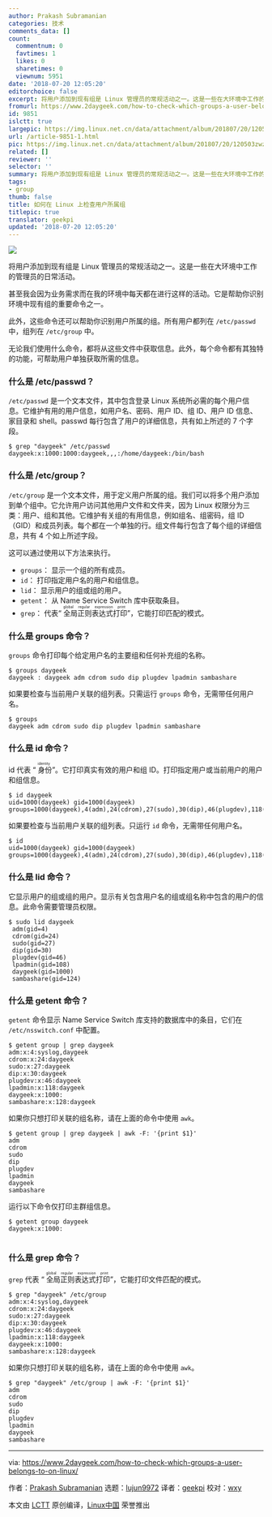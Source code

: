 ```yaml
---
author: Prakash Subramanian
categories: 技术
comments_data: []
count:
  commentnum: 0
  favtimes: 1
  likes: 0
  sharetimes: 0
  viewnum: 5951
date: '2018-07-20 12:05:20'
editorchoice: false
excerpt: 将用户添加到现有组是 Linux 管理员的常规活动之一。这是一些在大环境中工作的管理员的日常活动。
fromurl: https://www.2daygeek.com/how-to-check-which-groups-a-user-belongs-to-on-linux/
id: 9851
islctt: true
largepic: https://img.linux.net.cn/data/attachment/album/201807/20/120503zwzhfk70kbddfrwq.jpg
url: /article-9851-1.html
pic: https://img.linux.net.cn/data/attachment/album/201807/20/120503zwzhfk70kbddfrwq.jpg.thumb.jpg
related: []
reviewer: ''
selector: ''
summary: 将用户添加到现有组是 Linux 管理员的常规活动之一。这是一些在大环境中工作的管理员的日常活动。
tags:
- group
thumb: false
title: 如何在 Linux 上检查用户所属组
titlepic: true
translator: geekpi
updated: '2018-07-20 12:05:20'
---
```


![](/data/attachment/album/201807/20/120503zwzhfk70kbddfrwq.jpg)


将用户添加到现有组是 Linux 管理员的常规活动之一。这是一些在大环境中工作的管理员的日常活动。


甚至我会因为业务需求而在我的环境中每天都在进行这样的活动。它是帮助你识别环境中现有组的重要命令之一。


此外，这些命令还可以帮助你识别用户所属的组。所有用户都列在 `/etc/passwd` 中，组列在 `/etc/group` 中。


无论我们使用什么命令，都将从这些文件中获取信息。此外，每个命令都有其独特的功能，可帮助用户单独获取所需的信息。


### 什么是 /etc/passwd？


`/etc/passwd` 是一个文本文件，其中包含登录 Linux 系统所必需的每个用户信息。它维护有用的用户信息，如用户名、密码、用户 ID、组 ID、用户 ID 信息、家目录和 shell。passwd 每行包含了用户的详细信息，共有如上所述的 7 个字段。



```
$ grep "daygeek" /etc/passwd
daygeek:x:1000:1000:daygeek,,,:/home/daygeek:/bin/bash

```

### 什么是 /etc/group？


`/etc/group` 是一个文本文件，用于定义用户所属的组。我们可以将多个用户添加到单个组中。它允许用户访问其他用户文件和文件夹，因为 Linux 权限分为三类：用户、组和其他。它维护有关组的有用信息，例如组名、组密码，组 ID（GID）和成员列表。每个都在一个单独的行。组文件每行包含了每个组的详细信息，共有 4 个如上所述字段。


这可以通过使用以下方法来执行。


* `groups`： 显示一个组的所有成员。
* `id`： 打印指定用户名的用户和组信息。
* `lid`： 显示用户的组或组的用户。
* `getent`： 从 Name Service Switch 库中获取条目。
* `grep`： 代表“<ruby> 全局正则表达式打印 <rt>  global regular expression print </rt></ruby>”，它能打印匹配的模式。


### 什么是 groups 命令？


`groups` 命令打印每个给定用户名的主要组和任何补充组的名称。



```
$ groups daygeek
daygeek : daygeek adm cdrom sudo dip plugdev lpadmin sambashare

```

如果要检查与当前用户关联的组列表。只需运行 `groups` 命令，无需带任何用户名。



```
$ groups
daygeek adm cdrom sudo dip plugdev lpadmin sambashare

```

### 什么是 id 命令？


id 代表 “<ruby> 身份 <rt>  identity </rt></ruby>”。它打印真实有效的用户和组 ID。打印指定用户或当前用户的用户和组信息。



```
$ id daygeek
uid=1000(daygeek) gid=1000(daygeek) groups=1000(daygeek),4(adm),24(cdrom),27(sudo),30(dip),46(plugdev),118(lpadmin),128(sambashare)

```

如果要检查与当前用户关联的组列表。只运行 `id` 命令，无需带任何用户名。



```
$ id
uid=1000(daygeek) gid=1000(daygeek) groups=1000(daygeek),4(adm),24(cdrom),27(sudo),30(dip),46(plugdev),118(lpadmin),128(sambashare)

```

### 什么是 lid 命令？


它显示用户的组或组的用户。显示有关包含用户名的组或组名称中包含的用户的信息。此命令需要管理员权限。



```
$ sudo lid daygeek
 adm(gid=4)
 cdrom(gid=24)
 sudo(gid=27)
 dip(gid=30)
 plugdev(gid=46)
 lpadmin(gid=108)
 daygeek(gid=1000)
 sambashare(gid=124)

```

### 什么是 getent 命令？


`getent` 命令显示 Name Service Switch 库支持的数据库中的条目，它们在 `/etc/nsswitch.conf` 中配置。



```
$ getent group | grep daygeek
adm:x:4:syslog,daygeek
cdrom:x:24:daygeek
sudo:x:27:daygeek
dip:x:30:daygeek
plugdev:x:46:daygeek
lpadmin:x:118:daygeek
daygeek:x:1000:
sambashare:x:128:daygeek

```

如果你只想打印关联的组名称，请在上面的命令中使用 `awk`。



```
$ getent group | grep daygeek | awk -F: '{print $1}'
adm
cdrom
sudo
dip
plugdev
lpadmin
daygeek
sambashare

```

运行以下命令仅打印主群组信息。



```
$ getent group daygeek
daygeek:x:1000:


```

### 什么是 grep 命令？


`grep` 代表 “<ruby> 全局正则表达式打印 <rt>  global regular expression print </rt></ruby>”，它能打印文件匹配的模式。



```
$ grep "daygeek" /etc/group
adm:x:4:syslog,daygeek
cdrom:x:24:daygeek
sudo:x:27:daygeek
dip:x:30:daygeek
plugdev:x:46:daygeek
lpadmin:x:118:daygeek
daygeek:x:1000:
sambashare:x:128:daygeek

```

如果你只想打印关联的组名称，请在上面的命令中使用 `awk`。



```
$ grep "daygeek" /etc/group | awk -F: '{print $1}'
adm
cdrom
sudo
dip
plugdev
lpadmin
daygeek
sambashare

```



---


via: <https://www.2daygeek.com/how-to-check-which-groups-a-user-belongs-to-on-linux/>


作者：[Prakash Subramanian](https://www.2daygeek.com/author/prakash/) 选题：[lujun9972](https://github.com/lujun9972) 译者：[geekpi](https://github.com/geekpi) 校对：[wxy](https://github.com/wxy)


本文由 [LCTT](https://github.com/LCTT/TranslateProject) 原创编译，[Linux中国](https://linux.cn/) 荣誉推出